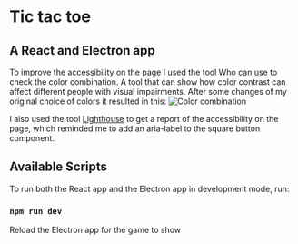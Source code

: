 # Tic tac toe

## A React and Electron app

To improve the accessibility on the page I used the tool [Who can use](https://www.whocanuse.com/) to check the color combination. A tool that can show how color contrast can affect different people with visual impairments.
After some changes of my original choice of colors it resulted in this:
![Color combination](images/tic-tac-toe-color-combination.png)

I also used the tool [Lighthouse](https://developer.chrome.com/docs/lighthouse) to get a report of the accessibility on the page, which reminded me to add an aria-label to the square button component.

## Available Scripts

To run both the React app and the Electron app in development mode, run:

### `npm run dev`

Reload the Electron app for the game to show
